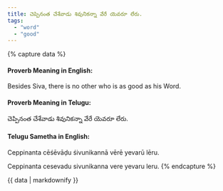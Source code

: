 ```yaml
---
title: చెప్పినంత చేశేవాడు శివునికన్నా వేరే యెవరూ లేరు.
tags:
  - "word"
  - "good"
---
```


{% capture data %}
#### Proverb Meaning in English:
Besides Siva, there is no other who is as good as his Word.

#### Proverb Meaning in Telugu:
చెప్పినంత చేశేవాడు శివునికన్నా వేరే యెవరూ లేరు.

#### Telugu Sametha in English:
Ceppinanta cēśēvāḍu śivunikannā vērē yevarū lēru.

Ceppinanta cesevadu sivunikanna vere yevaru leru.
{% endcapture %}

{{ data | markdownify }}

